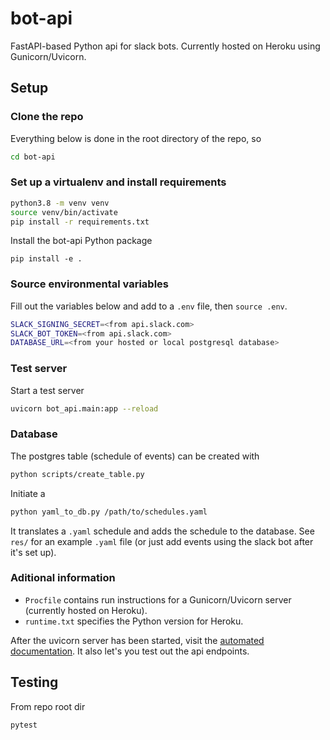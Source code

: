 # bot-api
FastAPI-based Python api for slack bots. Currently hosted on Heroku using Gunicorn/Uvicorn.

## Setup
### Clone the repo
Everything below is done in the root directory of the repo, so 
```bash
cd bot-api
```

### Set up a virtualenv and install requirements
```bash
python3.8 -m venv venv
source venv/bin/activate
pip install -r requirements.txt
```

Install the bot-api Python package
```
pip install -e .
```


### Source environmental variables
Fill out the variables below and add to a `.env` file, then `source .env`.
```bash
SLACK_SIGNING_SECRET=<from api.slack.com>
SLACK_BOT_TOKEN=<from api.slack.com>
DATABASE_URL=<from your hosted or local postgresql database>
```

### Test server
Start a test server
```bash
uvicorn bot_api.main:app --reload
```


### Database
The postgres table (schedule of events) can be created with 
```bash
python scripts/create_table.py
```

Initiate a 
```bash
python yaml_to_db.py /path/to/schedules.yaml
``` 
It translates a `.yaml` schedule and adds the schedule to the database. 
See `res/` for an example `.yaml` file  (or just add events using the slack bot after it's set up).

### Aditional information
- `Procfile` contains run instructions for a Gunicorn/Uvicorn server 
(currently hosted on Heroku).
- `runtime.txt` specifies the Python version for Heroku.

After the uvicorn server has been started, visit the [automated documentation](http://localhost:8000/docs).
It also let's you test out the api endpoints.

## Testing
From repo root dir
```bash
pytest
```
